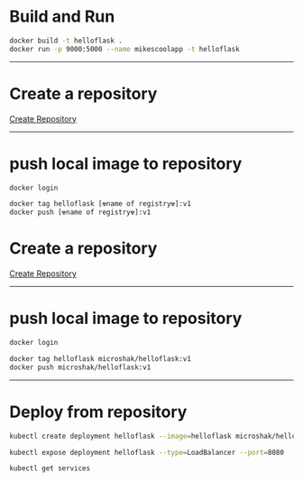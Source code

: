 
# Build and Run

```bash
docker build -t helloflask .
docker run -p 9000:5000 --name mikescoolapp -t helloflask 
```
---

# Create a repository
[Create Repository](https://cloud.docker.com/repository/create)

---
# push local image to repository
```sh
docker login

docker tag helloflask [☢️️name of registry☢️]:v1
docker push [☢️️name of registry☢️]:v1
```


# Create a repository
[Create Repository](https://cloud.docker.com/repository/create)

---
# push local image to repository
```sh
docker login

docker tag helloflask microshak/helloflask:v1
docker push microshak/helloflask:v1
```
---

# Deploy from repository
```bash
kubectl create deployment helloflask --image=helloflask microshak/helloflask:v1

kubectl expose deployment helloflask --type=LoadBalancer --port=8080

kubectl get services
```